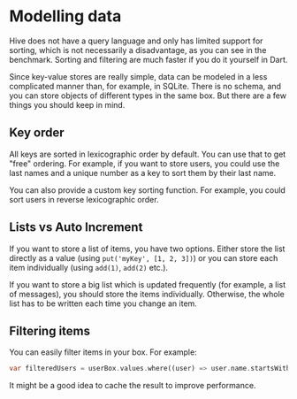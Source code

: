 # Modelling data

Hive does not have a query language and only has limited support for sorting, which is not necessarily a disadvantage, as you can see in the benchmark. Sorting and filtering are much faster if you do it yourself in Dart.

Since key-value stores are really simple, data can be modeled in a less complicated manner than, for example, in SQLite. There is no schema, and you can store objects of different types in the same box. But there are a few things you should keep in mind.

## Key order

All keys are sorted in lexicographic order by default. You can use that to get "free" ordering. For example, if you want to store users, you could use the last names and a unique number as a key to sort them by their last name.

You can also provide a custom key sorting function. For example, you could sort users in reverse lexicographic order.

## Lists vs Auto Increment

If you want to store a list of items, you have two options. Either store the list directly as a value \(using `put('myKey', [1, 2, 3])`\) or you can store each item individually \(using `add(1)`, `add(2)` etc.\).

If you want to store a big list which is updated frequently \(for example, a list of messages\), you should store the items individually. Otherwise, the whole list has to be written each time you change an item.

## Filtering items

You can easily filter items in your box. For example:

```dart
var filteredUsers = userBox.values.where((user) => user.name.startsWith('s'));
```

It might be a good idea to cache the result to improve performance.

